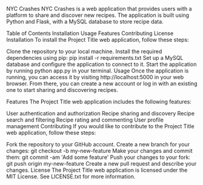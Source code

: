 NYC Crashes
NYC Crashes is a web application that provides users with a platform to share and discover new recipes. The application is built using Python and Flask, with a MySQL database to store recipe data.

Table of Contents
Installation
Usage
Features
Contributing
License
Installation
To install the Project Title web application, follow these steps:

Clone the repository to your local machine.
Install the required dependencies using pip: pip install -r requirements.txt
Set up a MySQL database and configure the application to connect to it.
Start the application by running python app.py in your terminal.
Usage
Once the application is running, you can access it by visiting http://localhost:5000 in your web browser. From there, you can create a new account or log in with an existing one to start sharing and discovering recipes.

Features
The Project Title web application includes the following features:

User authentication and authorization
Recipe sharing and discovery
Recipe search and filtering
Recipe rating and commenting
User profile management
Contributing
If you would like to contribute to the Project Title web application, follow these steps:

Fork the repository to your GitHub account.
Create a new branch for your changes: git checkout -b my-new-feature
Make your changes and commit them: git commit -am 'Add some feature'
Push your changes to your fork: git push origin my-new-feature
Create a new pull request and describe your changes.
License
The Project Title web application is licensed under the MIT License. See LICENSE.txt for more information.